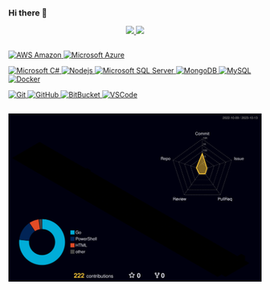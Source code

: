 ### Hi there 👋

<!--
**albeson/albeson** is a ✨ _special_ ✨ repository because its `README.md` (this file) appears on your GitHub profile.

Here are some ideas to get you started:

- 🔭 I’m currently working on ...
- 🌱 I’m currently learning ...
- 👯 I’m looking to collaborate on ...
- 🤔 I’m looking for help with ...
- 💬 Ask me about ...
- 📫 How to reach me: ...
- 😄 Pronouns: ...
- ⚡ Fun fact: ...
-->


<div align="center">
  <a href="https://github.com/albeson">
  <img height="120em" src="https://github-readme-stats.vercel.app/api?username=albeson&show_icons=true&theme=dracula&include_all_commits=true&count_private=true"/>
  <img height="120em"  src="https://github-readme-stats.vercel.app/api/top-langs/?username=albeson&layout=compact&langs_count=7&theme=dracula"/>
</div>

##

![AWS Amazon](https://img.shields.io/badge/aws-amazon-orange?style=flat-square&logo=Amazon%20AWS)
![Microsoft Azure](https://img.shields.io/badge/Microsoft%20Azure-0089D6?style=flat-square&logo=microsoft-azure&logoColor=white)

![Microsoft C#](https://img.shields.io/badge/-Microsoft%20C%23-007ACC?style=flat-square&logo=visual-studio-code&logoColor=white)
![Nodejs](https://img.shields.io/badge/-Nodejs-339933?style=flat-square&logo=Node.js&logoColor=white)
![Microsoft SQL Server](https://img.shields.io/badge/-SQL%20Server-CC2927?style=flat-square&logo=microsoft-sql-server&logoColor=white)
![MongoDB](https://img.shields.io/badge/-MongoDB-black?style=flat-square&logo=mongodb)
![MySQL](https://img.shields.io/badge/-MySQL-4479A1?style=flat-square&logo=mysql&logoColor=white)
![Docker](https://img.shields.io/badge/-Docker-2496ED?style=flat-square&logo=docker&logoColor=white)

![Git](https://img.shields.io/badge/-Git-black?style=flat-square&logo=git)
![GitHub](https://img.shields.io/badge/-GitHub-181717?style=flat-square&logo=github)
![BitBucket](https://img.shields.io/badge/-BitBucket-darkblue?style=flat-square&logo=bitbucket)
![VSCode](https://img.shields.io/badge/-VSCode-007ACC?style=flat-square&logo=visual-studio-code&logoColor=white)

##
<div> 
 
  ![profile](/profile-3d-contrib/profile-night-rainbow.svg)
 
</div>
